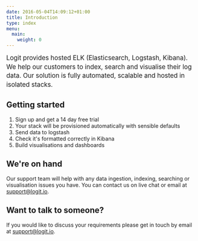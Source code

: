 ```yaml
---
date: 2016-05-04T14:09:12+01:00
title: Introduction
type: index
menu:
  main:
    weight: 0
---
```


<span style="font-size: 120%; line-height: 1.4em;">Logit provides hosted ELK (Elasticsearch, Logstash, Kibana). We help our customers to index, search and visualise their log data. Our solution is fully automated, scalable and hosted in isolated stacks.</span>

## Getting started

 1. Sign up and get a 14 day free trial
 2. Your stack will be provisioned automatically with sensible defaults
 3. Send data to logstash
 4. Check it's formatted correctly in Kibana
 5. Build visualisations and dashboards

## We're on hand

Our support team will help with any data ingestion, indexing, searching or visualisation issues you have. You can contact us on live chat or email at <support@logit.io>.


## Want to talk to someone?

If you would like to discuss your requirements please get in touch by email at <support@logit.io>.

